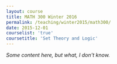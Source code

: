 ```yaml
---
layout: course
title: MATH 300 Winter 2016
permalink: /teaching/winter2015/math300/
date: 2015-12-01
courselist: 'true'
coursetitle: 'Set Theory and Logic'
---
```


_Some content here, but what, I don't know._
